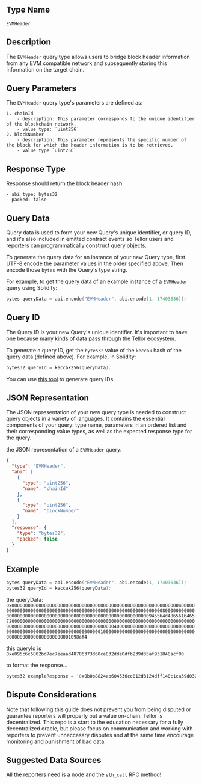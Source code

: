 ## Type Name

`EVMHeader`

## Description

The `EVMHeader` query type allows users to bridge block header information from any EVM compatible network and
subsequently storing this information on the target chain.

## Query Parameters

The `EVMHeader` query type's parameters are defined as:

```
1. chainId
    - description: This parameter corresponds to the unique identifier of the blockchain network.
    - value type: `uint256`
2. blockNumber
    - description: This parameter represents the specific number of the block for which the header information is to be retrieved.
    - value type `uint256`
```

## Response Type

Response should return the block header hash

```
- abi_type: bytes32
- packed: false
```

## Query Data

Query data is used to form your new Query's unique identifier, or query ID, and it's also included in emitted contract
events so Tellor users and reporters can programmatically construct query objects.

To generate the query data for an instance of your new Query type, first UTF-8 encode the parameter values in the order
specified above. Then encode those `bytes` with the Query's type string.

For example, to get the query data of an example instance of a `EVMHeader` query using Solidity:

```s
bytes queryData = abi.encode("EVMHeader", abi.encode(1, 17403636));
```

## Query ID

The Query ID is your new Query's unique identifier. It's important to have one because many kinds of data pass through
the Tellor ecosystem.

To generate a query ID, get the `bytes32` value of the `keccak` hash of the query data (defined above). For example, in
Solidity:

```s
bytes32 queryId = keccak256(queryData);
```

You can use [this tool](https://queryidbuilder.herokuapp.com/custom) to generate query IDs.

## JSON Representation

The JSON representation of your new query type is needed to construct query objects in a variety of languages. It
contains the essential components of your query: type name, parameters in an ordered list and their corresponding value
types, as well as the expected response type for the query.

the JSON representation of a `EVMHeader` query:

```json
{
  "type": "EVMHeader",
  "abi": [
    {
      "type": "uint256",
      "name": "chainId"
    },
    {
      "type": "uint256",
      "name": "blockNumber"
    }
  ],
  "response": {
    "type": "bytes32",
    "packed": false
  }
}
```

## Example

```s
bytes queryData = abi.encode("EVMHeader", abi.encode(1, 17403636));
bytes32 queryId = keccak256(queryData);
```

the queryData:
`0x00000000000000000000000000000000000000000000000000000000000000400000000000000000000000000000000000000000000000000000000000000080000000000000000000000000000000000000000000000000000000000000000945564d4865616465720000000000000000000000000000000000000000000000000000000000000000000000000000000000000000000000000000000000004000000000000000000000000000000000000000000000000000000000000000010000000000000000000000000000000000000000000000000000000001098ef4`

this queryId is `0xe095c6c5802bd7ec7eeaad48706373d60ce832dde0dfb239d35af931848acf00`

to format the response...

```s
bytes32 exampleResponse = '0x0b0b8824ab604536cc012d3124dff140c1ca39d032dcaa827fff69db63f5ebe3'
```

## Dispute Considerations

Note that following this guide does not prevent you from being disputed or guarantee reporters will properly put a value
on-chain. Tellor is decentralized. This repo is a start to the education necessary for a fully decentralized oracle, but
please focus on communication and working with reporters to prevent unneccesary disputes and at the same time encourage
monitoring and punishment of bad data.

## Suggested Data Sources

All the reporters need is a node and the `eth_call` RPC method!
